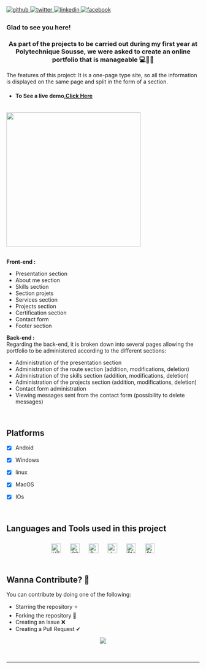 
<a href="https://github.com/Bechir-karmeni" target="_blank">
<img src=https://img.shields.io/badge/github-%2324292e.svg?&style=for-the-badge&logo=github&logoColor=white alt=github style="margin-bottom: 5px;" />
</a>
<a href="https://twitter.com/BKarmeni" target="_blank">
<img src=https://img.shields.io/badge/twitter-%2300acee.svg?&style=for-the-badge&logo=twitter&logoColor=white alt=twitter style="margin-bottom: 5px;" />
</a>
<a href="https://linkedin.com/in/bechir-karmeni-184175192" target="_blank">
<img src=https://img.shields.io/badge/linkedin-%231E77B5.svg?&style=for-the-badge&logo=linkedin&logoColor=white alt=linkedin style="margin-bottom: 5px;" />
</a>
<a href="https://www.facebook.com/BechirKarmeni2707" target="_blank">
<img src=https://img.shields.io/badge/facebook-%232E87FB.svg?&style=for-the-badge&logo=facebook&logoColor=white alt=facebook style="margin-bottom: 5px;" />
</a>  
  



### Glad to see you here!  
### <div align="center">As part of the projects to be carried out during my first year at Polytechnique Sousse, we were asked to create an online portfolio that is manageable  💻🧑‍💻
The features of this project:
It is a one-page type site, so all the information is displayed on the same page and split in the form of a section.
</div>  
  

- #### **To See a live demo,[Click Here](https://bechirkarmeni.me/)**  
  

<br/>  


<img src="https://github.com/Bechir-karmeni/My-Personal-Portfolio/blob/main/img/Projet%20Multimedia%201.png?raw=true" align="center" height="350" width="" />  


</td><td valign="top" width="100%">



</td></tr></table>  

<br/>  




<br/>  


 **Front-end :**  
  
 - Presentation section  
 - About me section    
 - Skills section
 - Section projets  
 - Services section
 - Projects section
 - Certification section
 - Contact form 
 - Footer section  
  
**Back-end :**   
Regarding the back-end, it is broken down into several pages allowing the portfolio to be administered according to the different sections:

 - Administration of the presentation section 
 - Administration of the route section (addition, modifications, deletion) 
 - Administration of the skills section (addition, modifications, deletion) 
 - Administration of the projects section (addition, modifications, deletion)  
 - Contact form administration  
 - Viewing messages sent from the contact form (possibility to delete messages)


</td><td valign="top" width="50%">




<br/>  

##  Platforms

-  [X] Andoid
-  [X] Windows
-  [X] linux
-  [X] MacOS 
-  [X] IOs
  

<br/>  
  
  ## Languages and Tools used in this project
<div align="center">  
<img style="margin: 10px" src="https://profilinator.rishav.dev/skills-assets/html5-original-wordmark.svg" alt="HTML5" height="25" />  
<img style="margin: 10px" src="https://profilinator.rishav.dev/skills-assets/css3-original-wordmark.svg" alt="CSS3" height="25" />  
<img style="margin: 10px" src="https://profilinator.rishav.dev/skills-assets/bootstrap-plain.svg" alt="Bootstrap" height="25" />  
<img style="margin: 10px" src="https://profilinator.rishav.dev/skills-assets/javascript-original.svg" alt="JavaScript" height="25" />  
<img style="margin: 10px" src="https://profilinator.rishav.dev/skills-assets/php-original.svg" alt="PHP" height="25" />  
<img style="margin: 10px" src="https://profilinator.rishav.dev/skills-assets/photoshop-plain.svg" alt="Photoshop" height="25" />  
</div>  
  
  
  
<br/>  
  
  
  ##  Wanna Contribute? 🚀
  You can contribute by doing one of the following:
  - Starring the repository ⭐
  - Forking the repository 🍴
  - Creating an Issue ❌
  - Creating a Pull Request ✔

<div align="center">
            <a href="https://www.buymeacoffee.com/bechirkarmeni" target="_blank" style="display: inline-block;">
                <img
                    src="https://img.shields.io/badge/Donate-Buy%20Me%20A%20Coffee-orange.svg?style=flat-square" 
                    align="center"
                />
            </a></div>  

<br/>  


<br />

----

